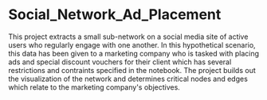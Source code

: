 # Social_Network_Ad_Placement

This project extracts a small sub-network on a social media site of active users who regularly engage with one another.  In this hypothetical scenario, this data has been given to a marketing company who is tasked with placing ads and special discount vouchers for their client which has several restrictions and contraints specified in the notebook.  The project builds out the visualization of the network and determines critical nodes and edges which relate to the marketing company's objectives.
